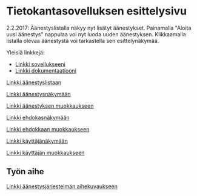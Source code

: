 # Tietokantasovelluksen esittelysivu

2.2.2017: Äänestyslistalla näkyy nyt lisätyt äänestykset. Painamalla "Aloita uusi äänestys" nappulaa voi nyt luoda uuden äänestyksen. Klikkaamalla listalla olevaa äänestystä voi tarkastella sen esittelynäkymää.

Yleisiä linkkejä:

* [Linkki sovellukseeni](http://gexgex.users.cs.helsinki.fi/aanestysjarjestelma/)
* [Linkki dokumentaatiooni](https://github.com/georgiAgi/Tsoha-Bootstrap/blob/master/doc/dokumentaatio.pdf)

[Linkki äänestyslistaan](http://gexgex.users.cs.helsinki.fi/aanestysjarjestelma/vote_list) 

[Linkki äänestysnäkymään](http://gexgex.users.cs.helsinki.fi/aanestysjarjestelma/vote_show) 

[Linkki äänestyksen muokkaukseen](http://gexgex.users.cs.helsinki.fi/aanestysjarjestelma/vote_edit) 

[Linkki ehdokasnäkymään](http://gexgex.users.cs.helsinki.fi/aanestysjarjestelma/candidate_show) 

[Linkki ehdokkaan muokkaukseen](http://gexgex.users.cs.helsinki.fi/aanestysjarjestelma/candidate_edit)

[Linkki käyttäjänäkymään](http://gexgex.users.cs.helsinki.fi/aanestysjarjestelma/user_show)

[Linkki käyttäjän muokkaukseen](http://gexgex.users.cs.helsinki.fi/aanestysjarjestelma/user_edit) 

## Työn aihe

[Linkki äänestysjärjestelmän aihekuvaukseen](http://advancedkittenry.github.io/suunnittelu_ja_tyoymparisto/aiheet/Aanestys.html) 
